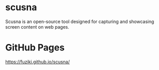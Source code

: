 # scusna
Scusna is an open-source tool designed for capturing and showcasing screen content on web pages.

# GitHub Pages  
https://fuziki.github.io/scusna/
